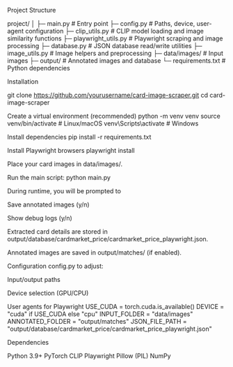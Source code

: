 Project Structure

project/
│
├─ main.py # Entry point
├─ config.py # Paths, device, user-agent configuration
├─ clip_utils.py # CLIP model loading and image similarity functions
├─ playwright_utils.py # Playwright scraping and image processing
├─ database.py # JSON database read/write utilities
├─ image_utils.py # Image helpers and preprocessing
├─ data/images/ # Input images
├─ output/ # Annotated images and database
└─ requirements.txt # Python dependencies

Installation

git clone https://github.com/yourusername/card-image-scraper.git
cd card-image-scraper

Create a virtual environment (recommended)
python -m venv venv
source venv/bin/activate  # Linux/macOS
venv\Scripts\activate     # Windows

Install dependencies
pip install -r requirements.txt

Install Playwright browsers
playwright install

Place your card images in data/images/.

Run the main script:
python main.py

During runtime, you will be prompted to

Save annotated images (y/n)

Show debug logs (y/n)

Extracted card details are stored in output/database/cardmarket_price/cardmarket_price_playwright.json.

Annotated images are saved in output/matches/ (if enabled).

Configuration
config.py to adjust:

Input/output paths

Device selection (GPU/CPU)

User agents for Playwright
USE_CUDA = torch.cuda.is_available()
DEVICE = "cuda" if USE_CUDA else "cpu"
INPUT_FOLDER = "data/images"
ANNOTATED_FOLDER = "output/matches"
JSON_FILE_PATH = "output/database/cardmarket_price/cardmarket_price_playwright.json"

Dependencies

Python 3.9+
PyTorch
CLIP
Playwright
Pillow (PIL)
NumPy

